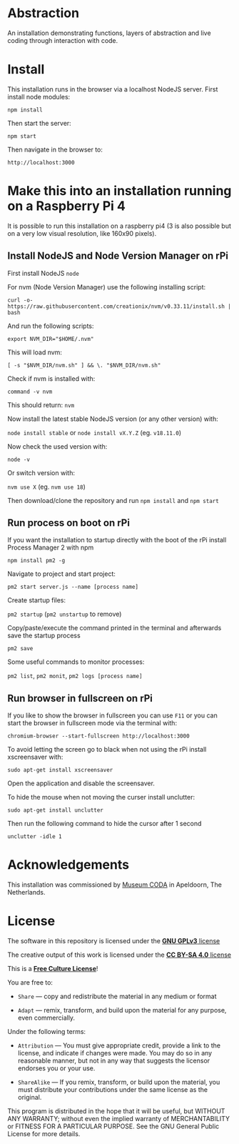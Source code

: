 # Abstraction

An installation demonstrating functions, layers of abstraction and live coding through interaction with code.

# Install

This installation runs in the browser via a localhost NodeJS server. First install node modules:

`npm install`

Then start the server:

`npm start`

Then navigate in the browser to:

`http://localhost:3000`

# Make this into an installation running on a Raspberry Pi 4

It is possible to run this installation on a raspberry pi4 (3 is also possible but on a very low visual resolution, like 160x90 pixels).

## Install NodeJS and Node Version Manager on rPi

First install NodeJS `node`

For nvm (Node Version Manager) use the following installing script:

`curl -o- https://raw.githubusercontent.com/creationix/nvm/v0.33.11/install.sh | bash`

And run the following scripts:

`export NVM_DIR="$HOME/.nvm"`

This will load nvm:

`[ -s "$NVM_DIR/nvm.sh" ] && \. "$NVM_DIR/nvm.sh"`

Check if nvm is installed with:

`command -v nvm`

This should return: `nvm`

Now install the latest stable NodeJS version (or any other version) with:

`node install stable` or `node install vX.Y.Z` (eg. `v18.11.0`)

Now check the used version with:

`node -v`

Or switch version with:

`nvm use X` (eg. `nvm use 18`)

Then download/clone the repository and run `npm install` and `npm start`

## Run process on boot on rPi

If you want the installation to startup directly with the boot of the rPi install Process Manager 2 with npm

`npm install pm2 -g`

Navigate to project and start project:

`pm2 start server.js --name [process name]`

Create startup files:

`pm2 startup` (`pm2 unstartup` to remove)

Copy/paste/execute the command printed in the terminal and afterwards save the startup process

`pm2 save`

Some useful commands to monitor processes:

`pm2 list`, `pm2 monit`, `pm2 logs [process name]`

## Run browser in fullscreen on rPi

If you like to show the browser in fullscreen you can use `F11` or you can start the browser in fullscreen mode via the terminal with:

`chromium-browser --start-fullscreen http://localhost:3000`

To avoid letting the screen go to black when not using the rPi install xscreensaver with:

`sudo apt-get install xscreensaver`

Open the application and disable the screensaver.

To hide the mouse when not moving the curser install unclutter:

`sudo apt-get install unclutter`

Then run the following command to hide the cursor after 1 second

`unclutter -idle 1`

# Acknowledgements

This installation was commissioned by [Museum CODA](https://www.coda-apeldoorn.nl/) in Apeldoorn, The Netherlands.

# License

The software in this repository is licensed under the [**GNU GPLv3** license](https://choosealicense.com/licenses/gpl-3.0/)

The creative output of this work is licensed under the [**CC BY-SA 4.0** license](https://creativecommons.org/licenses/by-sa/4.0/legalcode)

This is a [**Free Culture License**](https://creativecommons.org/share-your-work/public-domain/freeworks)!

You are free to:

- `Share` — copy and redistribute the material in any medium or format

- `Adapt` — remix, transform, and build upon the material for any purpose, even commercially.

Under the following terms:

- `Attribution` — You must give appropriate credit, provide a link to the license, and indicate if changes were made. You may do so in any reasonable manner, but not in any way that suggests the licensor endorses you or your use.

- `ShareAlike` — If you remix, transform, or build upon the material, you must distribute your contributions under the same license as the original.

This program is distributed in the hope that it will be useful, but WITHOUT ANY WARRANTY; without even the implied warranty of MERCHANTABILITY or FITNESS FOR A PARTICULAR PURPOSE. See the GNU General Public License for more details.